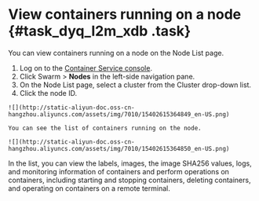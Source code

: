 # View containers running on a node {#task_dyq_l2m_xdb .task}

You can view containers running on a node on the Node List page.

1.   Log on to the [Container Service console](https://partners-intl.console.aliyun.com/#/cs). 
2.   Click Swarm \> **Nodes** in the left-side navigation pane. 
3.   On the Node List page, select a cluster from the Cluster drop-down list. 
4.   Click the node ID. 

    ![](http://static-aliyun-doc.oss-cn-hangzhou.aliyuncs.com/assets/img/7010/15402615364849_en-US.png)

    You can see the list of containers running on the node.

    ![](http://static-aliyun-doc.oss-cn-hangzhou.aliyuncs.com/assets/img/7010/15402615364850_en-US.png)


In the list, you can view the labels, images, the image SHA256 values, logs, and monitoring information of containers and perform operations on containers, including starting and stopping containers, deleting containers, and operating on containers on a remote terminal.

